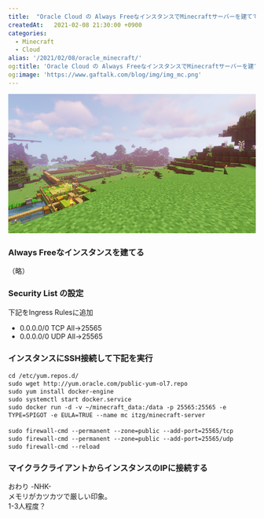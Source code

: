 ```yaml
---
title:  "Oracle Cloud の Always FreeなインスタンスでMinecraftサーバーを建ててみるテスト"
createdAt:   2021-02-08 21:30:00 +0900
categories: 
  - Minecraft
  - Cloud
alias: '/2021/02/08/oracle_minecraft/'
og:title: 'Oracle Cloud の Always FreeなインスタンスでMinecraftサーバーを建ててみるテスト'
og:image: 'https://www.gaftalk.com/blog/img/img_mc.png'
---
```


![](/blog/img/img_mc.png)

### Always Freeなインスタンスを建てる

（略）

### Security List の設定
下記をIngress Rulesに追加

* 0.0.0.0/0 TCP All->25565
* 0.0.0.0/0 UDP All->25565

### インスタンスにSSH接続して下記を実行

```shell
cd /etc/yum.repos.d/
sudo wget http://yum.oracle.com/public-yum-ol7.repo
sudo yum install docker-engine
sudo systemctl start docker.service
sudo docker run -d -v ~/minecraft_data:/data -p 25565:25565 -e TYPE=SPIGOT -e EULA=TRUE --name mc itzg/minecraft-server

sudo firewall-cmd --permanent --zone=public --add-port=25565/tcp
sudo firewall-cmd --permanent --zone=public --add-port=25565/udp
sudo firewall-cmd --reload
```

### マイクラクライアントからインスタンスのIPに接続する

おわり -NHK-  
メモリがカツカツで厳しい印象。  
1-3人程度？